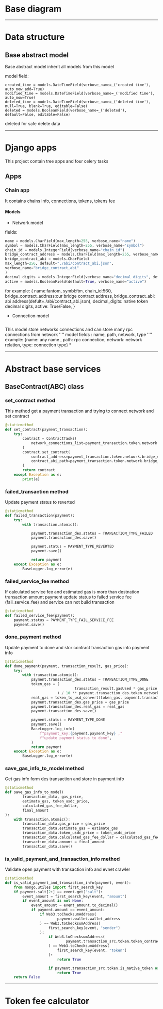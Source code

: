# Base diagram
---------------

# Data structure

## Base abstract model

Base abstract model inherit all models from this model

model field:

    created_time = models.DateTimeField(verbose_name=_('created time'), auto_now_add=True)
    modified_time = models.DateTimeField(verbose_name=_('modified time'), auto_now=True)
    deleted_time = models.DateTimeField(verbose_name=_('deleted time'), null=True, blank=True, editable=False)
    deleted = models.BooleanField(verbose_name=_('deleted'), default=False, editable=False)

deleted for safe delete data

--------------------

# Django apps

This project contain tree apps and four celery tasks

## Apps

### Chain app

It contains chains info, connections, tokens, tokens fee

#### Models

* Network model

fields:
```python
name = models.CharField(max_length=255, verbose_name="name")
symbol = models.CharField(max_length=255, verbose_name="symbol")
chain_id = models.IntegerField(verbose_name="chain_id")
bridge_contract_address = models.CharField(max_length=255, verbose_name="contract_address")
bridge_contract_abi = models.CharField(
max_length=256, default="./abi/contract_abi.json",
verbose_name="bridge_contract_abi"
)
decimal_digits = models.IntegerField(verbose_name="decimal_digits", default=18)
active = models.BooleanField(default=True, verbose_name="active")

```
for example:
  {
  name:fantom, symbl:ftm,
  chain_id:560, bridge_contract_address:our bridge contract address,
  bridge_contract_abi: abi address(defult=./abi/contract_abi.json),
  decimal_digits: native token decimal digits,
  active: True/False,
  }

* Connection model
```python

```
  This model store networks connections and can store many rpc connections from network
  '''' model fields : name, path, network, type
  '''' example: {name: any name , path: rpc connection, network: network relation, type: connection type}
* 

---------------

# Abstract base services

## BaseContract(ABC) class

### set_contract method

This method get a payment transaction and trying to connect network and set contract

```python
@staticmethod
def set_contract(payment_transaction):
    try:
        contract = ContractTasks(
            network_connections_list=payment_transaction.token.network.connections.all()
        )
        contract.set_contract(
            contract_address=payment_transaction.token.network.bridge_contract_address,
            contract_abi_path=payment_transaction.token.network.bridge_contract_abi
        )
        return contract
    except Exception as e:
        print(e)
```

### failed_transaction method

Update payment status to reverted

```python
@staticmethod
def failed_transaction(payment):
    try:
        with transaction.atomic():

            payment.transaction_des.status = TRANSACTION_TYPE_FAILED
            payment.transaction_des.save()

            payment.status = PAYMENT_TYPE_REVERTED
            payment.save()

            return payment
    except Exception as e:
        BaseLogger.log_error(e)
```

### failed_service_fee method

If calculated service fee and estimated gas is more than destnation transaction amount
payment update status to failed service fee (fail_service_fee)
and service can not build transaction

```python
@staticmethod
def failed_service_fee(payment):
    payment.status = PAYMENT_TYPE_FAIL_SERVICE_FEE
    payment.save()
```

### done_payment method

Update payment to done and stor contract transaction gas into payment info

```python
@staticmethod
def done_payment(payment, transaction_result, gas_price):
    try:
        with transaction.atomic():
            payment.transaction_des.status = TRANSACTION_TYPE_DONE
            token_gas = (
                                transaction_result.gasUsed * gas_price
                        ) / 10 ** payment.transaction_des.token.network.decimal_digits
            real_gas = token_to_usd_convert(token_gas, payment.transaction_des.token.network.symbol)
            payment.transaction_des.gas_price = gas_price
            payment.transaction_des.real_gas = real_gas
            payment.transaction_des.save()

            payment.status = PAYMENT_TYPE_DONE
            payment.save()
            BaseLogger.log_info(
                f"payment_key:{payment.payment_key} ,"
                f"update payment status to done",
            )
            return payment
    except Exception as e:
        BaseLogger.log_error(e)
```

### save_gas_info_to_model method

Get gas info form des transaction and store in payment info

```python
@staticmethod
def save_gas_info_to_model(
        transaction_data, gas_price,
        estimate_gas, token_usdc_price,
        calculated_gas_fee_dollar,
        final_amount
):
    with transaction.atomic():
        transaction_data.gas_price = gas_price
        transaction_data.estimate_gas = estimate_gas
        transaction_data.token_usdc_price = token_usdc_price
        transaction_data.calculated_gas_fee_dollar = calculated_gas_fee_dollar
        transaction_data.amount = final_amount
        transaction_data.save()
```

### is_valid_payment_and_transaction_info method

Validate open payment with transaction info and evnet crawler

```python
@staticmethod
def is_valid_payment_and_transaction_info(payment, event):
    from mongo.utiles import first_search_key
    if payment.salt[2:] == event.get("salt"):
        event_amount = first_search_key(event, "amount")
        if event_amount is not None:
            event_amount = event_amount.to_decimal()
            if payment.amount == event_amount:
                if Web3.toChecksumAddress(
                        payment.wallet.wallet_address
                ) == Web3.toChecksumAddress(
                    first_search_key(event, "sender")
                ):
                    if Web3.toChecksumAddress(
                            payment.transaction_src.token.token_contract_address
                    ) == Web3.toChecksumAddress(
                        first_search_key(event, "token")
                    ):
                        return True

                    if payment.transaction_src.token.is_native_token or payment.transaction_des.token.is_native_token:
                        return True
    return False
```

--------

# Token fee calculator
